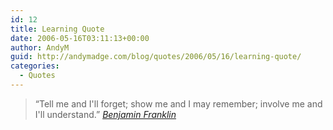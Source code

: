 ```yaml
---
id: 12
title: Learning Quote
date: 2006-05-16T03:11:13+00:00
author: AndyM
guid: http://andymadge.com/blog/quotes/2006/05/16/learning-quote/
categories:
  - Quotes
---
```

> “Tell me and I'll forget; show me and I may remember; involve me and I'll understand.”
<cite><a href="https://www.brainyquote.com/quotes/benjamin_franklin_383997">Benjamin Franklin</a></cite>
